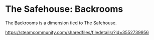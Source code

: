 # The Safehouse: Backrooms
The Backrooms is a dimension tied to The Safehouse.

https://steamcommunity.com/sharedfiles/filedetails/?id=3552739956
